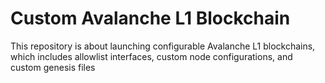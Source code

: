 # Custom Avalanche L1 Blockchain 
This repository is about launching configurable Avalanche L1 blockchains, which includes allowlist interfaces, custom node configurations, and custom genesis files
